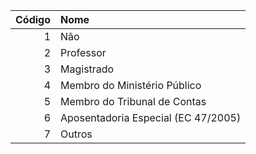  | Código | Nome                                |
 | -----: | :---------------------------------- |
 | 1      | Não                                 |
 | 2      | Professor                           |
 | 3      | Magistrado                          |
 | 4      | Membro do Ministério Público        |
 | 5      | Membro do Tribunal de Contas        |
 | 6      | Aposentadoria Especial (EC 47/2005) |
 | 7      | Outros                              |

